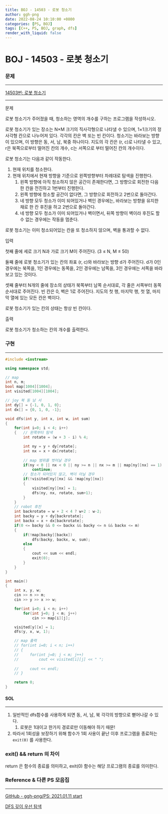 ```yaml
---
title: BOJ - 14503 - 로봇 청소기
author: ggh-png
date: 2022-08-24 10:10:00 +0800
categories: [PS, BOJ]
tags: [C++, PS, BOJ, graph, dfs]
render_with_liquid: false
---
```

# BOJ - 14503 - 로봇 청소기

### 문제

---

[14503번: 로봇 청소기](https://www.acmicpc.net/problem/14503)

---

문제

로봇 청소기가 주어졌을 때, 청소하는 영역의 개수를 구하는 프로그램을 작성하시오.

로봇 청소기가 있는 장소는 N×M 크기의 직사각형으로 나타낼 수 있으며, 1×1크기의 정사각형 칸으로 나누어져 있다. 각각의 칸은 벽 또는 빈 칸이다. 청소기는 바라보는 방향이 있으며, 이 방향은 동, 서, 남, 북중 하나이다. 지도의 각 칸은 (r, c)로 나타낼 수 있고, r은 북쪽으로부터 떨어진 칸의 개수, c는 서쪽으로 부터 떨어진 칸의 개수이다.

로봇 청소기는 다음과 같이 작동한다.

1. 현재 위치를 청소한다.
2. 현재 위치에서 현재 방향을 기준으로 왼쪽방향부터 차례대로 탐색을 진행한다.
    1. 왼쪽 방향에 아직 청소하지 않은 공간이 존재한다면, 그 방향으로 회전한 다음 한 칸을 전진하고 1번부터 진행한다.
    2. 왼쪽 방향에 청소할 공간이 없다면, 그 방향으로 회전하고 2번으로 돌아간다.
    3. 네 방향 모두 청소가 이미 되어있거나 벽인 경우에는, 바라보는 방향을 유지한 채로 한 칸 후진을 하고 2번으로 돌아간다.
    4. 네 방향 모두 청소가 이미 되어있거나 벽이면서, 뒤쪽 방향이 벽이라 후진도 할 수 없는 경우에는 작동을 멈춘다.

로봇 청소기는 이미 청소되어있는 칸을 또 청소하지 않으며, 벽을 통과할 수 없다.

입력

첫째 줄에 세로 크기 N과 가로 크기 M이 주어진다. (3 ≤ N, M ≤ 50)

둘째 줄에 로봇 청소기가 있는 칸의 좌표 (r, c)와 바라보는 방향 d가 주어진다. d가 0인 경우에는 북쪽을, 1인 경우에는 동쪽을, 2인 경우에는 남쪽을, 3인 경우에는 서쪽을 바라보고 있는 것이다.

셋째 줄부터 N개의 줄에 장소의 상태가 북쪽부터 남쪽 순서대로, 각 줄은 서쪽부터 동쪽 순서대로 주어진다. 빈 칸은 0, 벽은 1로 주어진다. 지도의 첫 행, 마지막 행, 첫 열, 마지막 열에 있는 모든 칸은 벽이다.

로봇 청소기가 있는 칸의 상태는 항상 빈 칸이다.

출력

로봇 청소기가 청소하는 칸의 개수를 출력한다.

### 구현

---

```cpp
#include <iostream>

using namespace std;

// map
int n, m;
bool map[1004][1004];
int visited[1004][1004];

// joy 북 동 남 서 
int dy[] = {-1, 0, 1, 0};
int dx[] = {0, 1, 0, -1};

void dfs(int y, int x, int w, int sum)
{
    for(int i=0; i < 4; i++)
    {   // 왼쪽부터 탐색
        int rotate = (w + 3 - i) % 4;

        int ny = y + dy[rotate];
        int nx = x + dx[rotate];
        
        // map 범위를 벗어날 경우
        if(ny < 0 || nx < 0 || ny >= n || nx >= m || map[ny][nx] == 1)
            continue;
        // 청소가 되어있지 않고, 벽이 아닐 경우 
        if(!visited[ny][nx] && !map[ny][nx])
        {
            visited[ny][nx] = 1;  
            dfs(ny, nx, rotate, sum+1);
        }
    }
    // robot 후진 
    int backrotate = w + 2 < 4 ? w+2 : w-2;
    int backy = y + dy[backrotate];
    int backx = x + dx[backrotate];
    if(0 <= backy && 0 <= backx && backy <= n && backx <= m)
    {
        if(!map[backy][backx])
            dfs(backy, backx, w, sum);
        else
        {
            cout << sum << endl;
            exit(0);
        }
    }
}

int main()
{
    int x, y, w;
    cin >> n >> m;
    cin >> y >> x >> w;

    for(int i=0; i < n; i++)
        for(int j=0; j < m; j++)
            cin >> map[i][j];

    visited[y][x] = 1;
    dfs(y, x, w, 1);

    // map 출력
    // for(int i=0; i < n; i++)
    // {
    //     for(int j=0; j < m; j++)
    //         cout << visited[i][j] << " ";
        
    //     cout << endl;
    // }

    return 0;
}
```

#### SOL

---

1. 일반적인 dfs함수를 사용하게 되면 동, 서, 남, 북 각각의 방향으로 뻗어나갈 수 있다.
    1. 로봇은 1대이고 한가지 경로로만 이동해야 하기 때문!
2. 따라서 1회성을 보장하기 위해 함수가 1회 사용이 끝난 이후 프로그램을 종료하는 `exit(0)` 를 사용한다.

### exit() && return 의 차이

return 은 함수의 종료를 의미하고, exit(0) 함수는 해당 프로그램의 종료를 의미한다. 

### Reference & 다른 PS 모음집

---

[GitHub - ggh-png/PS: 2021.01.11 start](https://github.com/ggh-png/PS)

[DFS 깊이 우선 탐색](https://ggh-png.github.io/posts/dfs/)